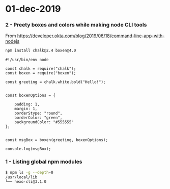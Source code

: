 # 01-dec-2019

### 2 - Preety boxes and colors while making node CLI tools

From https://developer.okta.com/blog/2019/06/18/command-line-app-with-nodejs

```bash
npm install chalk@2.4 boxen@4.0
```

```
#!/usr/bin/env node

const chalk = require("chalk");
const boxen = require("boxen");

const greeting = chalk.white.bold("Hello!");


const boxenOptions = {

	padding: 1,
	margin: 1,
	borderStype: "round",
	borderColor: "green",
	backgroundColor: "#555555"
};


const msgBox = boxen(greeting, boxenOptions);

console.log(msgBox);
```




### 1 - Listing global npm modules

```bash
$ npm ls -g --depth=0
/usr/local/lib
└── hexo-cli@3.1.0
```
